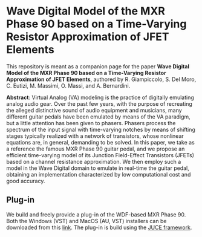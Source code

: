 # Wave Digital Model of the MXR Phase 90 based on a Time-Varying Resistor Approximation of JFET Elements

This repository is meant as a companion page for the paper **Wave Digital Model of the MXR Phase 90 based on a Time-Varying Resistor Approximation of JFET Elements**, authored by R. Giampiccolo, S. Del Moro, C. Eutizi, M. Massimi, O. Massi, and A. Bernardini.

**Abstract**: Virtual Analog (VA) modeling is the practice of digitally emulating analog audio gear. Over the past few years, with the purpose of recreating the alleged distinctive sound of audio equipment and musicians, many different guitar pedals have been emulated by means of the VA paradigm, but a little attention has been given to phasers. Phasers process the spectrum of the input signal with time-varying notches by means of shifting stages typically realized with a network of transistors, whose nonlinear equations are, in general, demanding to be solved. In this paper, we take as a reference the famous MXR Phase 90 guitar pedal, and we propose an efficient time-varying model of its Junction Field-Effect Transistors (JFETs) based on a channel resistance approximation. We then employ such a model in the Wave Digital domain to emulate in real-time the guitar pedal, obtaining an implementation characterized by low computational cost and good accuracy.  

## Plug-in
We build and freely provide a plug-in of the WDF-based MXR Phase 90. Both the Windows (VST) and MacOS (AU, VST) installers can be downloaded from this [link](https://polimi365-my.sharepoint.com/:f:/g/personal/10454432_polimi_it/EhHosFs0sgtAslKdPNava3UByncijOgON74aRMW7okpHSw?e=q9Ynss). The plug-in is build using the [JUCE framework](https://juce.com).

